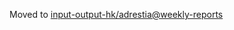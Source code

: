 Moved to [input-output-hk/adrestia@weekly-reports](https://github.com/input-output-hk/adrestia/tree/weekly-reports/2019-09-20)
